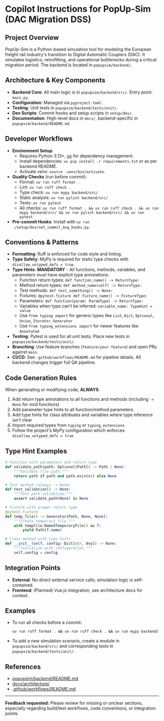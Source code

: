 # Copilot Instructions for PopUp-Sim (DAC Migration DSS)

## Project Overview
PopUp-Sim is a Python-based simulation tool for modeling the European freight rail industry's transition to Digital Automatic Couplers (DAC). It simulates logistics, retrofitting, and operational bottlenecks during a critical migration period. The backend is located in `popupsim/backend/`.

## Architecture & Key Components
- **Backend Core**: All main logic is in `popupsim/backend/src/`. Entry point: `main.py`.
- **Configuration**: Managed via `pyproject.toml`.
- **Testing**: Unit tests in `popupsim/backend/tests/unit/`.
- **Dev Scripts**: Commit hooks and setup scripts in `setup/dev/`.
- **Documentation**: High-level docs in `docs/`, backend-specific in `popupsim/backend/README.md`.

## Developer Workflows
- **Environment Setup**:
  - Requires Python 3.13+, [uv](https://docs.astral.sh/uv/) for dependency management.
  - Install dependencies: `uv pip install -r requirements.txt` or as per backend README.
  - Activate venv: `source .venv/bin/activate`.
- **Quality Checks** (run before commit):
  - Format: `uv run ruff format .`
  - Lint: `uv run ruff check .`
  - Type check: `uv run mypy backend/src/`
  - Static analysis: `uv run pylint backend/src/`
  - Tests: `uv run pytest`
  - All checks: `uv run ruff format . && uv run ruff check . && uv run mypy backend/src/ && uv run pylint backend/src/ && uv run pytest`
- **Pre-commit Hooks**: Install with `uv run ./setup/dev/set_commit_msg_hooks.py`.

## Conventions & Patterns
- **Formatting**: Ruff is enforced for code style and linting.
- **Type Safety**: MyPy is required for static type checks with `disallow_untyped_defs = true`.
- **Type Hints**: **MANDATORY** - All functions, methods, variables, and parameters must have explicit type annotations:
  - Function return types: `def function_name() -> ReturnType:`
  - Method return types: `def method_name(self) -> ReturnType:`
  - Test methods: `def test_something() -> None:`
  - Fixtures: `@pytest.fixture def fixture_name() -> FixtureType:`
  - Parameters: `def function(param: ParamType) -> ReturnType:`
  - Variables when type can't be inferred: `variable_name: TypeHint = value`
  - Use `from typing import` for generic types like `List`, `Dict`, `Optional`, `Union`, `Iterator`, `Generator`
  - Use `from typing_extensions import` for newer features like `Annotated`
- **Testing**: Pytest is used for all unit tests. Place new tests in `popupsim/backend/tests/unit/`.
- **Branching**: Use feature branches (`feature/your-feature`) and open PRs against `main`.
- **CI/CD**: See `.github/workflows/README.md` for pipeline details. All backend changes trigger full QA pipeline.

## Code Generation Rules
When generating or modifying code, **ALWAYS**:
1. Add return type annotations to all functions and methods (including `-> None` for void functions)
2. Add parameter type hints to all function/method parameters
3. Add type hints for class attributes and variables where type inference isn't clear
4. Import required types from `typing` or `typing_extensions`
5. Follow the project's MyPy configuration which enforces `disallow_untyped_defs = true`

## Type Hint Examples
```python
# Function with parameters and return type
def validate_path(path: Optional[Path]) -> Path | None:
    """Validate file path."""
    return path if path and path.exists() else None

# Test method (always -> None)
def test_validation() -> None:
    """Test path validation."""
    assert validate_path(None) is None

# Fixture with proper return type
@pytest.fixture
def temp_file() -> Generator[Path, None, None]:
    """Create temporary file."""
    with tempfile.NamedTemporaryFile() as f:
        yield Path(f.name)

# Class method with type hints
def __init__(self, config: Dict[str, Any]) -> None:
    """Initialize with configuration."""
    self.config = config
```

## Integration Points
- **External**: No direct external service calls; simulation logic is self-contained.
- **Frontend**: (Planned) Vue.js integration, see architecture docs for context.

## Examples
- To run all checks before a commit:
  ```sh
  uv run ruff format . && uv run ruff check . && uv run mypy backend/src/ && uv run pylint backend/src/ && uv run pytest
  ```
- To add a new simulation scenario, create a module in `popupsim/backend/src/` and corresponding tests in `popupsim/backend/tests/unit/`.

## References
- [popupsim/backend/README.md](../popupsim/backend/README.md)
- [docs/architecture/](../docs/architecture/)
- [.github/workflows/README.md](workflows/README.md)

---
**Feedback requested:** Please review for missing or unclear sections, especially regarding build/test workflows, code conventions, or integration points.
